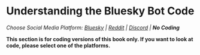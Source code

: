 # Understanding the Bluesky Bot Code
_Choose Social Media Platform: <a href='../../../bsky/ch02_definitions/03_automation/07_details_of_bot.html'>Bluesky</a> | <a href='../../../reddit/ch02_definitions/03_automation/07_details_of_bot.html'>Reddit</a> | <a href='../../../discord/ch02_definitions/03_automation/07_details_of_bot.html'>Discord</a> | __No Coding___

__This section is for coding versions of this book only. If you want to look at code, please select one of the platforms.__
